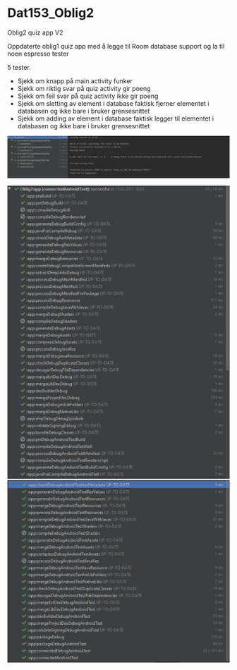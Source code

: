 # Dat153_Oblig2
Oblig2 quiz app V2

Oppdaterte oblig1 quiz app med å legge til Room database support og la til noen espresso tester

5 tester.
- Sjekk om knapp på main activity funker
- Sjekk om riktig svar på quiz activity gir poeng
- Sjekk om feil svar på quiz activity ikke gir poeng
- Sjekk om sletting av element i database faktisk fjerner elementet i databasen og ikke bare i bruker grensesnittet
- Sjekk om adding av element i database faktisk legger til elementet i databasen og ikke bare i bruker grensesnittet


![](tester.png)


![](tester2.png)
![](test3.png)
